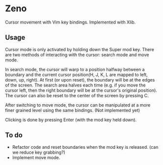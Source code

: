 Zeno
=====
Cursor movement with Vim key bindings. Implemented with Xlib.

Usage
-----
Cursor mode is only activated by holding down the Super mod key. There are two methods of interacting with the
cursor: search mode and move mode.

In search mode, the cursor will warp to a position halfway between a boundary
and the current cursor position(H, J, K, L are mapped to left, down, up, right).
At first (or upon reset), the boundary will be at the edges of the screen.
The search area halves each time (e.g. if you move the cursor left, then the right boundary will be at
the cursor's original position). The cursor can also be reset to the center of the screen by pressing C.

After switching to move mode,
the cursor can be manipulated at a more finer grained level using the same bindings. (Not implemented yet)

Clicking is done by pressing Enter (with the mod key held down).

To do
-----
- Refactor code and reset boundaries when the mod key is released. (can we reduce key grabbing?)
- Implement move mode.
